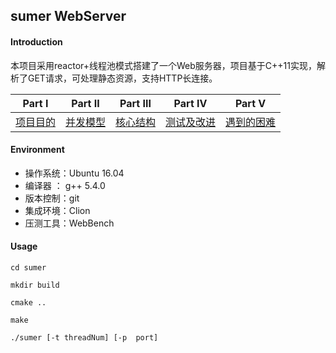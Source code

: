 sumer WebServer
---
#### Introduction
本项目采用reactor+线程池模式搭建了一个Web服务器，项目基于C++11实现，解析了GET请求，可处理静态资源，支持HTTP长连接。

| Part Ⅰ | Part Ⅱ | Part Ⅲ | Part Ⅳ | Part Ⅴ |
| :--------: | :---------: | :---------: | :---------: | :---------: |
| [项目目的]()|[并发模型]()|[核心结构]() | [测试及改进]() | [遇到的困难]()

#### Environment
- 操作系统：Ubuntu 16.04
- 编译器 ： g++ 5.4.0
- 版本控制：git
- 集成环境：Clion
- 压测工具：WebBench

#### Usage
```shell
cd sumer

mkdir build

cmake ..

make

./sumer [-t threadNum] [-p  port]
```



